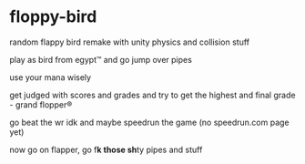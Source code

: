 # floppy-bird

random flappy bird remake with unity physics and collision stuff

play as bird from egypt™ and go jump over pipes

use your mana wisely

get judged with scores and grades and try to get the highest and final grade - grand flopper®

go beat the wr idk and maybe speedrun the game (no speedrun.com page yet)

now go on flapper, go f**k those sh**ty pipes and stuff
